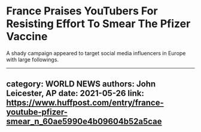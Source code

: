 # France Praises YouTubers For Resisting Effort To Smear The Pfizer Vaccine

A shady campaign appeared to target social media influencers in Europe with large followings.

---
category: WORLD NEWS
authors: John Leicester, AP
date: 2021-05-26
link: https://www.huffpost.com/entry/france-youtube-pfizer-smear_n_60ae5990e4b09604b52a5cae
---
